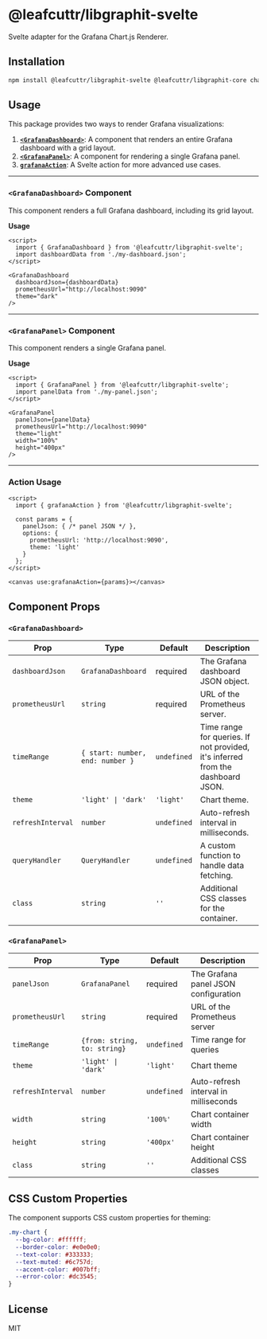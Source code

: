 # @leafcuttr/libgraphit-svelte

Svelte adapter for the Grafana Chart.js Renderer.

## Installation

```bash
npm install @leafcuttr/libgraphit-svelte @leafcuttr/libgraphit-core chart.js chartjs-plugin-datasource-prometheus chartjs-adapter-date-fns date-fns
```

## Usage

This package provides two ways to render Grafana visualizations:

1.  **[`<GrafanaDashboard>`](#grafanadashboard-component)**: A component that renders an entire Grafana dashboard with a grid layout.
2.  **[`<GrafanaPanel>`](#grafanapanel-component)**: A component for rendering a single Grafana panel.
3.  **[`grafanaAction`](#action-usage)**: A Svelte action for more advanced use cases.

---

### `<GrafanaDashboard>` Component

This component renders a full Grafana dashboard, including its grid layout.

**Usage**

```svelte
<script>
  import { GrafanaDashboard } from '@leafcuttr/libgraphit-svelte';
  import dashboardData from './my-dashboard.json';
</script>

<GrafanaDashboard
  dashboardJson={dashboardData}
  prometheusUrl="http://localhost:9090"
  theme="dark"
/>
```

---

### `<GrafanaPanel>` Component

This component renders a single Grafana panel.

**Usage**

```svelte
<script>
  import { GrafanaPanel } from '@leafcuttr/libgraphit-svelte';
  import panelData from './my-panel.json';
</script>

<GrafanaPanel
  panelJson={panelData}
  prometheusUrl="http://localhost:9090"
  theme="light"
  width="100%"
  height="400px"
/>
```

---

### Action Usage

```svelte
<script>
  import { grafanaAction } from '@leafcuttr/libgraphit-svelte';
  
  const params = {
    panelJson: { /* panel JSON */ },
    options: {
      prometheusUrl: 'http://localhost:9090',
      theme: 'light'
    }
  };
</script>

<canvas use:grafanaAction={params}></canvas>
```

## Component Props

### `<GrafanaDashboard>`

| Prop | Type | Default | Description |
|------|------|---------|-------------|
| `dashboardJson` | `GrafanaDashboard` | required | The Grafana dashboard JSON object. |
| `prometheusUrl` | `string` | required | URL of the Prometheus server. |
| `timeRange` | `{ start: number, end: number }` | `undefined` | Time range for queries. If not provided, it's inferred from the dashboard JSON. |
| `theme` | `'light' \| 'dark'` | `'light'` | Chart theme. |
| `refreshInterval` | `number` | `undefined` | Auto-refresh interval in milliseconds. |
| `queryHandler` | `QueryHandler` | `undefined` | A custom function to handle data fetching. |
| `class` | `string` | `''` | Additional CSS classes for the container. |

### `<GrafanaPanel>`

| Prop | Type | Default | Description |
|------|------|---------|-------------|
| `panelJson` | `GrafanaPanel` | required | The Grafana panel JSON configuration |
| `prometheusUrl` | `string` | required | URL of the Prometheus server |
| `timeRange` | `{from: string, to: string}` | `undefined` | Time range for queries |
| `theme` | `'light' \| 'dark'` | `'light'` | Chart theme |
| `refreshInterval` | `number` | `undefined` | Auto-refresh interval in milliseconds |
| `width` | `string` | `'100%'` | Chart container width |
| `height` | `string` | `'400px'` | Chart container height |
| `class` | `string` | `''` | Additional CSS classes |

## CSS Custom Properties

The component supports CSS custom properties for theming:

```css
.my-chart {
  --bg-color: #ffffff;
  --border-color: #e0e0e0;
  --text-color: #333333;
  --text-muted: #6c757d;
  --accent-color: #007bff;
  --error-color: #dc3545;
}
```

## License

MIT